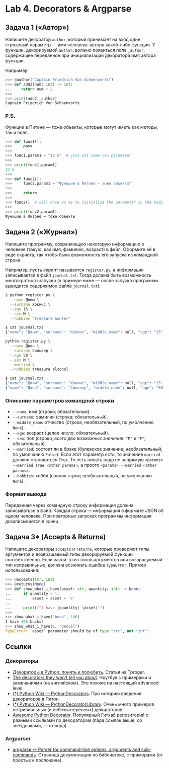 # Lab 4. Decorators & Argparse

## Задача 1 («‎Автор»‎)

Напишите декоратор `author`, который принимает на вход один строковый параметр — имя человека-автора какой-либо функции.
У функции, декорируемой `author`, должно появиться поле `_author`, содержащее переданное при инициализации декоратора имя автора функции.

Например
```python
>>> @author("Captain Friedrich Von Schoenvorts")
>>> def add2(num: int) -> int:
...    return num + 2
>>>
>>> print(add2._author)
Captain Friedrich Von Schoenvorts
```

### P.S.

Функции в Питоне — тоже объекты, которые могут иметь как методы, так и поля:
```python
>>> def func1():
>>>     pass
>>>
>>> func1.param1 = "17.5"  # just set some new parameter
>>>
>>> print(func1.param1)
17.5
>>>
>>> def func2():
>>>     func2.param1 = "Функции в Питоне — тоже объекты"
>>>
>>>     return
>>>
>>> func2()  # call once so as to initialize the parameter in the body
>>>
>>> print(func2.param1)
Функции в Питоне — тоже объекты
```

## Задача 2 («‎Журнал»‎)

Напишите программу, сохраняющую некоторую информацию о человеке (такую, как имя, фамилию, возраст) в файл.
Оформите её в виде скрипта, так чтобы была возможность его запуска из командной строки.

Например, пусть скрипт называется `register.py`, а информация записывается в файл `journal.txt`.
Тогда должна быть возможность многократного запуска (в примере ниже — после запуска программы выводится содержимое файла `journal.txt`):
```bash
$ python register.py \
  --name Джим \
  --surname Хокинс \
  --age 15 \
  --sex M \
  --hobbies "treasure hunter"

$ cat journal.txt
{"name": "Джим", "surname": "Хокинс", "middle_name": null, "age": "15", "sex": "M", "married": false, "hobbies": ["treasure hunter"]}

python register.py \
  --name Джон \
  --surname Сильвер \
  --age 50 \
  --sex M \
  --married \
  --hobbies treasure alcohol

$ cat journal.txt
{"name": "Джим", "surname": "Хокинс", "middle_name": null, "age": "15", "sex": "M", "married": false, "hobbies": ["treasure hunter"]}
{"name": "Джон", "surname": "Сильвер", "middle_name": null, "age": "50", "sex": "M", "married": true, "hobbies": ["treasure", "alcohol"]}
```

### Описание параметров командной строки

* `--name`: имя (строка; обязательный).
* `--surname`: фамилия (строка; обязательный).
* `--middle_name`: отчество (строка; необязательный, по умолчанию `None`).
* `--age`: возраст (целое число; обязательный).
* `--sex`: пол (строка, *всего два возможных значения*: `"M"` и `"F"`; обязательный).
* `--married`: состоит ли в браке (булевское значение; необязательный, по умолчанию `False`). Если этот параметр *есть*, то значение `married` должно становиться `True`. То есть писать надо не напрямую `<params> --married True <other params>`, а просто `<params> --married <other params>`.
* `--hobbies`: хобби (список строк; необязательный, по умолчанию `None`).

### Формат вывода

Переданная через командную строку информация должна записываться в файл.
Каждая строка — информация в формате JSON об одном человеке.
При повторных запусках программы информация дозаписывается в конец.


## Задача 3* (Accepts & Returns)

Напишите декораторы `accepts` и `returns`, которые проверяют типы аргументов и возвращаемый типы декорируемой функции соответственно.
Если какой-то из типов аргументов или возвращаемый тип неправильные, должна возникать ошибка `TypeError`.
Пример использования:
```python
>>> @accepts(str, int)
>>> @returns(None)
>>> def show_what_i_have(asset: str, quantity: int) -> None:
...     if quantity > 1:
...         asset = asset + 's'
...
...     print(f"I have {quantity} {asset}!")
>>>
>>> show_what_i_have("buck", 100)
I have 100 bucks!
>>> show_what_i_have(1, "pencil")
TypeError: `asset` parameter should by of type "str", not "int"!
```

## Ссылки

### Декораторы

* [Декораторы в Python: понять и полюбить](https://tproger.ru/translations/demystifying-decorators-in-python). Статья на Tproger.
* [The decorators they won't tell you about](https://github.com/hchasestevens/hchasestevens.github.io/blob/master/notebooks/the-decorators-they-wont-tell-you-about.ipynb). Ноутбук с примерами и замечаниями (на английском). Это похоже на настоящий advanced level.
* [(\*) Python Wiki — PythonDecorators](https://wiki.python.org/moin/PythonDecorators). Про историю введения декораторов в Питон.
* [(\*) Python Wiki — PythonDecoratorLibrary](https://wiki.python.org/moin/PythonDecoratorLibrary). Очень много примеров нетривиальных (и небезынтересных) декораторов.
* [Awesome Python Decorator](https://github.com/lord63/awesome-python-decorator). Популярный Гитхаб репозиторий с разными ссылками по декораторам (пара ссылок выше, со звёздочками, — отсюда).

### Argparser

* [argparse — Parser for command-line options, arguments and sub-commands](https://docs.python.org/3/library/argparse.html). Страница документации по библиотеке, с примерами (от простых к посложнее).
